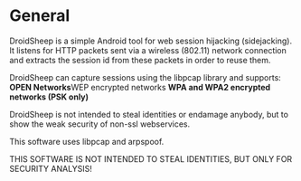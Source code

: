 # General #
DroidSheep is a simple Android tool for web session hijacking (sidejacking).
It listens for HTTP packets sent via a wireless (802.11) network connection and extracts the session id from these packets in order to reuse them.

DroidSheep can capture sessions using the libpcap library and supports:
**OPEN Networks**WEP encrypted networks
**WPA and WPA2 encrypted networks (PSK only)**

DroidSheep is not intended to steal identities or endamage anybody, but to show the weak security of non-ssl webservices.

This software uses libpcap and arpspoof.

THIS SOFTWARE IS NOT INTENDED TO STEAL IDENTITIES, BUT ONLY FOR SECURITY ANALYSIS!